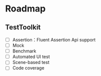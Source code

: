 # Roadmap

## TestToolkit

- [ ] Assertion：Fluent Assertion Api support
- [ ] Mock
- [ ] Benchmark
- [ ] Automated UI test
- [ ] Scene-based test
- [ ] Code coverage